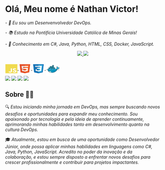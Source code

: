 # Olá, Meu nome é Nathan Victor!

*- 💼 Eu sou um Desenvenvolvedor DevOps.*

*- 📚 Estudo na Pontifícia Universidade Católica de Minas Gerais!*

*- 📝 Conhecimento em C#, Java, Python, HTML, CSS, Docker, JavaScript.*

<div align="center">
  <a href="https://github.com/Nathan3345">
  <img height="180em" src="https://github-readme-stats.vercel.app/api?username=NathanVictor&show_icons=true&theme=dracula&include_all_commits=true&count_private=true"/>
  <img height="180em" src="https://github-readme-stats.vercel.app/api/top-langs/?username=NathanVictor&layout=compact&langs_count=7&theme=dracula"/>
</div>

<div style="display: inline_block"><br>
  <img align="center" alt="Rafa-Js" height="30" width="40" src="https://raw.githubusercontent.com/devicons/devicon/master/icons/javascript/javascript-plain.svg">
  <img align="center" alt="Rafa-HTML" height="30" width="40" src="https://raw.githubusercontent.com/devicons/devicon/master/icons/html5/html5-original.svg">
  <img align="center" alt="Rafa-CSS" height="30" width="40" src="https://raw.githubusercontent.com/devicons/devicon/master/icons/css3/css3-original.svg">
  <img align="center" alt="Rafa-Docker" height="45" width="45" src="https://raw.githubusercontent.com/devicons/devicon/master/icons/docker/docker-original.svg">
</div>

<div> 
  <a href="https://www.instagram.com/nathan_viiictor_/" target="_blank"><img src="https://img.shields.io/badge/-Instagram-%23E4405F?style=for-the-badge&logo=instagram&logoColor=white" target="_blank"></a>
  <a href = "mailto:contato.nathan.nogueira@gmail.com"><img src="https://img.shields.io/badge/-Gmail-%23333?style=for-the-badge&logo=gmail&logoColor=white" target="_blank"></a>
  <a href="https://www.linkedin.com/in/nathan-nogueira-7830b4206/" target="_blank"> <img src="https://img.shields.io/badge/-LinkedIn-%230077B5?style=for-the-badge&logo=linkedin&logoColor=white" target="_blank"></a>
<a href="https://api.whatsapp.com/send?phone=5531988459874" target="_blank"> <img src="https://img.shields.io/badge/WhatsApp-25D366?style=for-the-badge&logo=whatsapp&logoColor=white" target="_blank"></a>


## Sobre 👨‍💻

🔍 *Estou iniciando minha jornada em DevOps, mas sempre buscando novos desafios e oportunidades para expandir meu conhecimento. Sou apaixonado por tecnologia e pela ideia de aprender continuamente, aprimorando minhas habilidades tanto em desenvolvimento quanto na cultura DevOps.*

🎓 *Atualmente, estou em busca de uma oportunidade como Desenvolvedor Júnior, onde possa aplicar minhas habilidades em linguagens como C#, Java, Python, JavaScript. Acredito no poder da inovação e da colaboração, e estou sempre disposto a enfrentar novos desafios para crescer profissionalmente e contribuir para projetos impactantes.*
